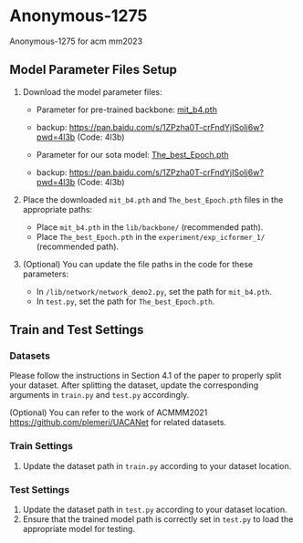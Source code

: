 # Anonymous-1275
Anonymous-1275 for acm mm2023

## Model Parameter Files Setup
1. Download the model parameter files:

   - Parameter for pre-trained backbone: [mit_b4.pth](https://pan.baidu.com/s/1ZPzha0T-crFndYjISoIj6w?pwd=4l3b)
    - backup: https://pan.baidu.com/s/1ZPzha0T-crFndYjISoIj6w?pwd=4l3b (Code: 4l3b)
     
   - Parameter for our sota model: [The_best_Epoch.pth](https://pan.baidu.com/s/1ZPzha0T-crFndYjISoIj6w?pwd=4l3b)
    - backup: https://pan.baidu.com/s/1ZPzha0T-crFndYjISoIj6w?pwd=4l3b (Code: 4l3b)
     

2. Place the downloaded `mit_b4.pth` and `The_best_Epoch.pth` files in the appropriate paths:

   - Place `mit_b4.pth` in the `lib/backbone/` (recommended path).
   - Place `The_best_Epoch.pth` in the `experiment/exp_icformer_1/` (recommended path).

3. (Optional) You can update the file paths in the code for these parameters:

   - In `/lib/network/network_demo2.py`, set the path for `mit_b4.pth`.
   - In `test.py`, set the path for `The_best_Epoch.pth`.

## Train and Test Settings

### Datasets

Please follow the instructions in Section 4.1 of the paper to properly split your dataset. After splitting the dataset, update the corresponding arguments in `train.py` and `test.py` accordingly.

(Optional) You can refer to the work of ACMMM2021 https://github.com/plemeri/UACANet for related datasets.

### Train Settings

1. Update the dataset path in `train.py` according to your dataset location.

### Test Settings

1. Update the dataset path in `test.py` according to your dataset location.
2. Ensure that the trained model path is correctly set in `test.py` to load the appropriate model for testing.


